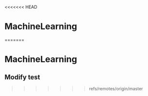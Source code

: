 <<<<<<< HEAD
# MachineLearning
=======
# MachineLearning
## Modify test
>>>>>>> refs/remotes/origin/master
